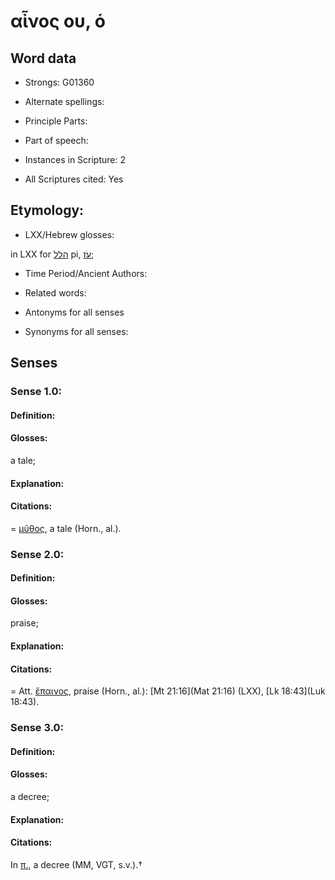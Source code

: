 # αἶνος ου, ὁ

<!-- Status: S2=NeedsEdits -->
<!-- Lexica used for edits:   -->

## Word data

* Strongs: G01360

* Alternate spellings:



* Principle Parts: 


* Part of speech: 


* Instances in Scripture: 2

* All Scriptures cited: Yes

## Etymology: 


* LXX/Hebrew glosses: 

in LXX for [הלל](//en-uhl/H1984) pi, [עֹז](//en-uhl/H5797);

* Time Period/Ancient Authors: 


* Related words: 

* Antonyms for all senses

* Synonyms for all senses: 


## Senses 


### Sense  1.0: 

#### Definition: 

#### Glosses: 

a tale; 

#### Explanation: 


#### Citations: 

= [μῦθος](), a tale (Horn., al.).

### Sense  2.0: 

#### Definition: 

#### Glosses: 

praise; 

#### Explanation: 


#### Citations: 

= Att. [ἔπαινος](), praise (Horn., al.): [Mt 21:16](Mat 21:16) (LXX), [Lk 18:43](Luk 18:43).

### Sense  3.0: 

#### Definition: 

#### Glosses: 

a decree; 

#### Explanation: 


#### Citations: 

In [π.](), a decree (MM, VGT, s.v.).†
